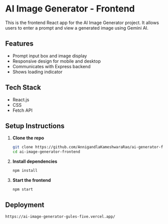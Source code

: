# AI Image Generator - Frontend

This is the frontend React app for the AI Image Generator project. It allows users to enter a prompt and view a generated image using Gemini AI.

## Features

- Prompt input box and image display
- Responsive design for mobile and desktop
- Communicates with Express backend
- Shows loading indicator

## Tech Stack

- React.js
- CSS
- Fetch API

## Setup Instructions

1. **Clone the repo**
   ```bash
   git clone https://github.com/AnnigandlaKameshwaraRao/ai-generator-frontend.git
   cd ai-image-generator-frontend
   ```

2. **Install dependencies**
    ```bash
    npm install
     ```

3. **Start the frontend**
    ```bash
    npm start
    ```

## Deployment
    https://ai-image-generator-gules-five.vercel.app/


